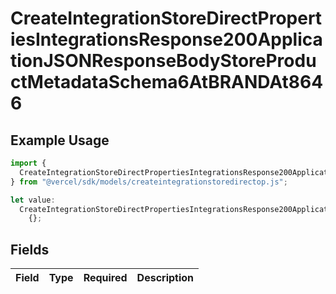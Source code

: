 # CreateIntegrationStoreDirectPropertiesIntegrationsResponse200ApplicationJSONResponseBodyStoreProductMetadataSchema6AtBRANDAt8646

## Example Usage

```typescript
import {
  CreateIntegrationStoreDirectPropertiesIntegrationsResponse200ApplicationJSONResponseBodyStoreProductMetadataSchema6AtBRANDAt8646,
} from "@vercel/sdk/models/createintegrationstoredirectop.js";

let value:
  CreateIntegrationStoreDirectPropertiesIntegrationsResponse200ApplicationJSONResponseBodyStoreProductMetadataSchema6AtBRANDAt8646 =
    {};
```

## Fields

| Field       | Type        | Required    | Description |
| ----------- | ----------- | ----------- | ----------- |